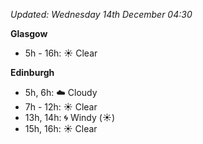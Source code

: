 *Updated: Wednesday 14th December 04:30*

**Glasgow**

* 5h - 16h: :sunny: Clear

**Edinburgh**

* 5h, 6h: :cloud: Cloudy
* 7h - 12h: :sunny: Clear
* 13h, 14h: :cyclone: Windy (:sunny:)
* 15h, 16h: :sunny: Clear
